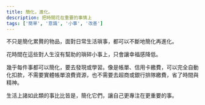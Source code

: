 ```yaml
---
title: 簡化，進化。
description: 把時間花在重要的事情上
tags: ['簡單', '意識', '小事', '改善']
---
```

不只是簡化累贅的物品，面對日常生活瑣事，都可以不斷地簡化再進化。

花時間在這些對人生沒有幫助的瑣碎小事上，只會讓幸福感降低。

幾乎每件事都可以簡化，要去發現或學習。像是帳單、信用卡繳費，可以完全自動化扣款，不需要實體帳單浪費資源，也不需要去超商或銀行排隊繳費，省了時間與精神。

生活上諸如此類的事比比皆是，簡化它們，讓自己更專注在更重要的事。
